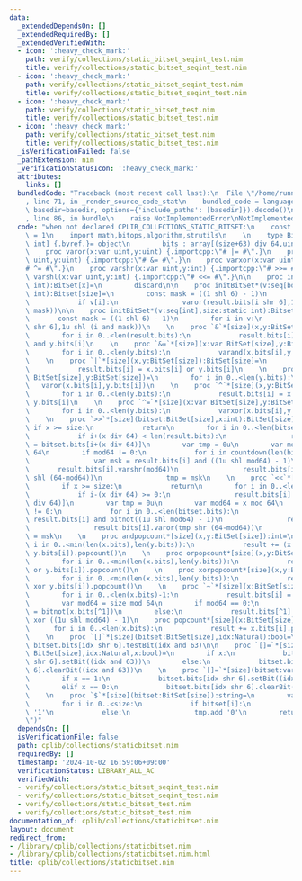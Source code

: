 ```yaml
---
data:
  _extendedDependsOn: []
  _extendedRequiredBy: []
  _extendedVerifiedWith:
  - icon: ':heavy_check_mark:'
    path: verify/collections/static_bitset_seqint_test.nim
    title: verify/collections/static_bitset_seqint_test.nim
  - icon: ':heavy_check_mark:'
    path: verify/collections/static_bitset_seqint_test.nim
    title: verify/collections/static_bitset_seqint_test.nim
  - icon: ':heavy_check_mark:'
    path: verify/collections/static_bitset_test.nim
    title: verify/collections/static_bitset_test.nim
  - icon: ':heavy_check_mark:'
    path: verify/collections/static_bitset_test.nim
    title: verify/collections/static_bitset_test.nim
  _isVerificationFailed: false
  _pathExtension: nim
  _verificationStatusIcon: ':heavy_check_mark:'
  attributes:
    links: []
  bundledCode: "Traceback (most recent call last):\n  File \"/home/runner/.local/lib/python3.10/site-packages/onlinejudge_verify/documentation/build.py\"\
    , line 71, in _render_source_code_stat\n    bundled_code = language.bundle(stat.path,\
    \ basedir=basedir, options={'include_paths': [basedir]}).decode()\n  File \"/home/runner/.local/lib/python3.10/site-packages/onlinejudge_verify/languages/nim.py\"\
    , line 86, in bundle\n    raise NotImplementedError\nNotImplementedError\n"
  code: "when not declared CPLIB_COLLECTIONS_STATIC_BITSET:\n    const CPLIB_COLLECTIONS_STATIC_BITSET*\
    \ = 1\n    import math,bitops,algorithm,strutils\n    \n    type BitSet*[size:static\
    \ int] {.byref.}= object\n        bits : array[(size+63) div 64,uint]\n    \n\
    \    proc varor(x:var uint,y:uint) {.importcpp:\"# |= #\".}\n    proc varand(x:var\
    \ uint,y:uint) {.importcpp:\"# &= #\".}\n    proc varxor(x:var uint,y:uint) {.importcpp:\"\
    # ^= #\".}\n    proc varshr(x:var uint,y:int) {.importcpp:\"# >>= #\".}\n    proc\
    \ varshl(x:var uint,y:int) {.importcpp:\"# <<= #\".}\n\n    proc initBitSet*(x:static\
    \ int):BitSet[x]=\n        discard\n\n    proc initBitSet*(v:seq[bool],size:static\
    \ int):Bitset[size]=\n        const mask = ((1 shl 6) - 1)\n        for i in 0..<len(v):\n\
    \            if v[i]:\n                varor(result.bits[i shr 6],1u shl (i and\
    \ mask))\n\n    proc initBitSet*(v:seq[int],size:static int):Bitset[size]=\n \
    \       const mask = ((1 shl 6) - 1)\n        for i in v:\n            varor(result.bits[i\
    \ shr 6],1u shl (i and mask))\n    \n    proc `&`*[size](x,y:BitSet[size]):BitSet[size]=\n\
    \        for i in 0..<len(result.bits):\n            result.bits[i] = x.bits[i]\
    \ and y.bits[i]\n    \n    proc `&=`*[size](x:var BitSet[size],y:BitSet[size])=\n\
    \        for i in 0..<len(y.bits):\n            varand(x.bits[i],y.bits[i])\n\
    \    \n    proc `|`*[size](x,y:BitSet[size]):BitSet[size]=\n        for i in 0..<len(y.bits):\n\
    \            result.bits[i] = x.bits[i] or y.bits[i]\n    \n    proc `|=`*[size](x:var\
    \ BitSet[size],y:BitSet[size])=\n        for i in 0..<len(y.bits):\n         \
    \   varor(x.bits[i],y.bits[i])\n    \n    proc `^`*[size](x,y:BitSet[size]):BitSet[size]=\n\
    \        for i in 0..<len(y.bits):\n            result.bits[i] = x.bits[i] xor\
    \ y.bits[i]\n    \n    proc `^=`*[size](x:var BitSet[size],y:BitSet[size])=\n\
    \        for i in 0..<len(y.bits):\n            varxor(x.bits[i],y.bits[i])\n\
    \    \n    proc `>>`*[size](bitset:BitSet[size],x:int):BitSet[size]=\n       \
    \ if x >= size:\n            return\n        for i in 0..<len(bitset.bits):\n\
    \            if i+(x div 64) < len(result.bits):\n                result.bits[i]\
    \ = bitset.bits[i+(x div 64)]\n        var tmp = 0u\n        var mod64 = x mod\
    \ 64\n        if mod64 != 0:\n            for i in countdown(len(bitset.bits)-1,0,1):\n\
    \                var msk = result.bits[i] and ((1u shl mod64) - 1)\n         \
    \       result.bits[i].varshr(mod64)\n                result.bits[i].varor(tmp\
    \ shl (64-mod64))\n                tmp = msk\n    \n    proc `<<`*[size](bitset:BitSet[size],x:int):BitSet[size]=\n\
    \        if x >= size:\n            return\n        for i in 0..<len(bitset.bits):\n\
    \            if i-(x div 64) >= 0:\n                result.bits[i] = bitset.bits[i-(x\
    \ div 64)]\n        var tmp = 0u\n        var mod64 = x mod 64\n        if mod64\
    \ != 0:\n            for i in 0..<len(bitset.bits):\n                var msk =\
    \ result.bits[i] and bitnot((1u shl mod64) - 1)\n                result.bits[i].varshl(mod64)\n\
    \                result.bits[i].varor(tmp shr (64-mod64))\n                tmp\
    \ = msk\n    \n    proc andpopcount*[size](x,y:BitSet[size]):int=\n        for\
    \ i in 0..<min(len(x.bits),len(y.bits)):\n            result += (x.bits[i] and\
    \ y.bits[i]).popcount()\n    \n    proc orpopcount*[size](x,y:BitSet[size]):int=\n\
    \        for i in 0..<min(len(x.bits),len(y.bits)):\n            result += (x.bits[i]\
    \ or y.bits[i]).popcount()\n    \n    proc xorpopcount*[size](x,y:BitSet[size]):int=\n\
    \        for i in 0..<min(len(x.bits),len(y.bits)):\n            result += (x.bits[i]\
    \ xor y.bits[i]).popcount()\n    \n    proc `~`*[size](x:BitSet[size]):BitSet[size]=\n\
    \        for i in 0..<len(x.bits)-1:\n            result.bits[i] = bitnot(x.bits[i])\n\
    \        var mod64 = size mod 64\n        if mod64 == 0:\n            result.bits[^1]\
    \ = bitnot(x.bits[^1])\n        else:\n            result.bits[^1] = x.bits[^1]\
    \ xor ((1u shl mod64) - 1)\n    proc popcount*[size](x:BitSet[size]):int=\n  \
    \      for i in 0..<len(x.bits):\n            result += x.bits[i].popcount()\n\
    \    \n    proc `[]`*[size](bitset:BitSet[size],idx:Natural):bool=\n        return\
    \ bitset.bits[idx shr 6].testBit(idx and 63)\n\n    proc `[]=`*[size](bitset:var\
    \ BitSet[size],idx:Natural,x:bool)=\n        if x:\n            bitset.bits[idx\
    \ shr 6].setBit((idx and 63))\n        else:\n            bitset.bits[idx shr\
    \ 6].clearBit((idx and 63))\n    \n    proc `[]=`*[size](bitset:var BitSet[size],idx:Natural,x:int)=\n\
    \        if x == 1:\n            bitset.bits[idx shr 6].setBit((idx and 63))\n\
    \        elif x == 0:\n            bitset.bits[idx shr 6].clearBit((idx and 63))\n\
    \    \n    proc `$`*[size](bitset:BitSet[size]):string=\n        var tmp : seq[char]\n\
    \        for i in 0..<size:\n            if bitset[i]:\n                tmp.add\
    \ '1'\n            else:\n                tmp.add '0'\n        return tmp.reversed().join(\"\
    \")"
  dependsOn: []
  isVerificationFile: false
  path: cplib/collections/staticbitset.nim
  requiredBy: []
  timestamp: '2024-10-02 16:59:06+09:00'
  verificationStatus: LIBRARY_ALL_AC
  verifiedWith:
  - verify/collections/static_bitset_seqint_test.nim
  - verify/collections/static_bitset_seqint_test.nim
  - verify/collections/static_bitset_test.nim
  - verify/collections/static_bitset_test.nim
documentation_of: cplib/collections/staticbitset.nim
layout: document
redirect_from:
- /library/cplib/collections/staticbitset.nim
- /library/cplib/collections/staticbitset.nim.html
title: cplib/collections/staticbitset.nim
---
```


